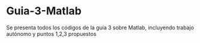 # Guia-3-Matlab
Se presenta todos los códigos de la guía 3 sobre Matlab, incluyendo trabajo autónomo y puntos 1,2,3 propuestos